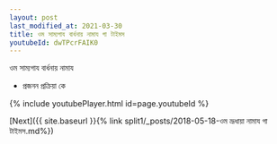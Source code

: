 ```yaml
---
layout: post
last_modified_at: 2021-03-30
title: ওম সাম্যগায বার্ধনায় নামায গা টাইমস
youtubeId: dwTPcrFAIK0
---
```

 
 
 ওম সাম্যগায বার্ধনায় নামায  
 
 -  প্রজনন প্রক্রিয়া কে 
 
  
 
  
 
 
 
 
 
 


{% include youtubePlayer.html id=page.youtubeId %}
 
[Next]({{ site.baseurl }}{% link  split1/_posts/2018-05-18-ওম ভ্রূধায়া নামায গা টাইমস.md%})
 
